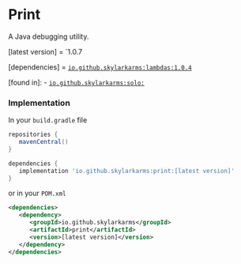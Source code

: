 # Print
A Java debugging utility.

[latest version] = `1.0.7

[dependencies] = [`io.github.skylarkarms:lambdas:1.0.4`](https://github.com/Skylarkarms/Lambdas)

[found in]:
      - [`io.github.skylarkarms:solo:`](https://github.com/Skylarkarms/solo)

### Implementation
In your `build.gradle` file
```groovy
repositories {
   mavenCentral()
}

dependencies {
   implementation 'io.github.skylarkarms:print:[latest version]'
}
```

or in your `POM.xml`
```xml
<dependencies>
   <dependency>
      <groupId>io.github.skylarkarms</groupId>
      <artifactId>print</artifactId>
      <version>[latest version]</version>
   </dependency>
</dependencies>
```
